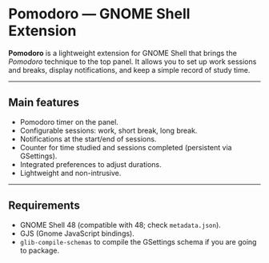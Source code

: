 # Pomodoro — GNOME Shell Extension

**Pomodoro** is a lightweight extension for GNOME Shell that brings the *Pomodoro* technique to the top panel. It allows you to set up work sessions and breaks, display notifications, and keep a simple record of study time.

---

## Main features
- Pomodoro timer on the panel.
- Configurable sessions: work, short break, long break.
- Notifications at the start/end of sessions.
- Counter for time studied and sessions completed (persistent via GSettings).
- Integrated preferences to adjust durations.
- Lightweight and non-intrusive.

---

## Requirements
- GNOME Shell 48 (compatible with 48; check `metadata.json`).
- GJS (Gnome JavaScript bindings).
- `glib-compile-schemas` to compile the GSettings schema if you are going to package.

